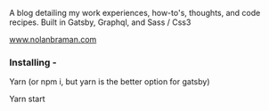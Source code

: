 A blog detailing my work experiences, how-to's, thoughts, and code recipes. Built in Gatsby, Graphql, and Sass / Css3

www.nolanbraman.com


### Installing - 

Yarn (or npm i, but yarn is the better option for gatsby)

Yarn start


